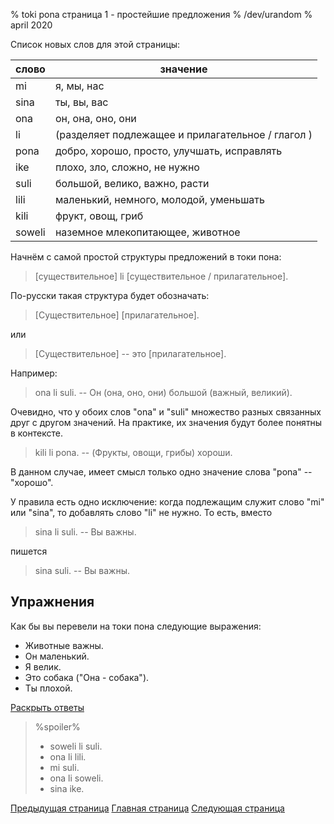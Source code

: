 % toki pona страница 1 - простейшие предложения
% /dev/urandom
% april 2020

Список новых слов для этой страницы:

| слово | значение                        |
|-------|---------------------------------|
| mi    | я, мы, нас                      |
| sina  | ты, вы, вас                     |
| ona   | он, она, оно, они               |
| li    | (разделяет подлежащее и прилагательное / глагол )|
| pona  | добро, хорошо, просто, улучшать, исправлять |
| ike   | плохо, зло, сложно, не нужно    |
| suli  | большой, велико, важно, расти   |
| lili  | маленький, немного, молодой, уменьшать |
| kili  | фрукт, овощ, гриб               |
| soweli| наземное млекопитающее, животное|

Начнём с самой простой структуры предложений в токи пона:

> [существительное] li [существительное / прилагательное].

По-русски такая структура будет обозначать:

> [Существительное] [прилагательное].

или 

> [Существительное] -- это [прилагательное].

Например:

> ona li suli. -- Он (она, оно, они) большой (важный, великий).

Очевидно, что у обоих слов "ona" и "suli" множество разных связанных друг с
другом значений. На практике, их значения будут более понятны в контексте.

> kili li pona. -- (Фрукты, овощи, грибы) хороши.

В данном случае, имеет смысл только одно значение слова "pona" -- "хорошо".

У правила есть одно исключение: когда подлежащим служит слово "mi" или "sina",
то добавлять слово "li" не нужно. То есть, вместо

> sina li suli. -- Вы важны.

пишется

> sina suli. -- Вы важны.

## Упражнения

Как бы вы перевели на токи пона следующие выражения:

* Животные важны.
* Он маленький.
* Я велик.
* Это собака ("Она - собака").
* Ты плохой.

<a name="answers" href="#answers" onclick="revealSpoilers();">Раскрыть ответы</a>

> %spoiler%
> * soweli li suli.
> * ona li lili.
> * mi suli.
> * ona li soweli.
> * sina ike.

[Предыдущая страница](ru_0.html) [Главная страница](ru_index.html) [Следующая
страница](ru_2.html)

